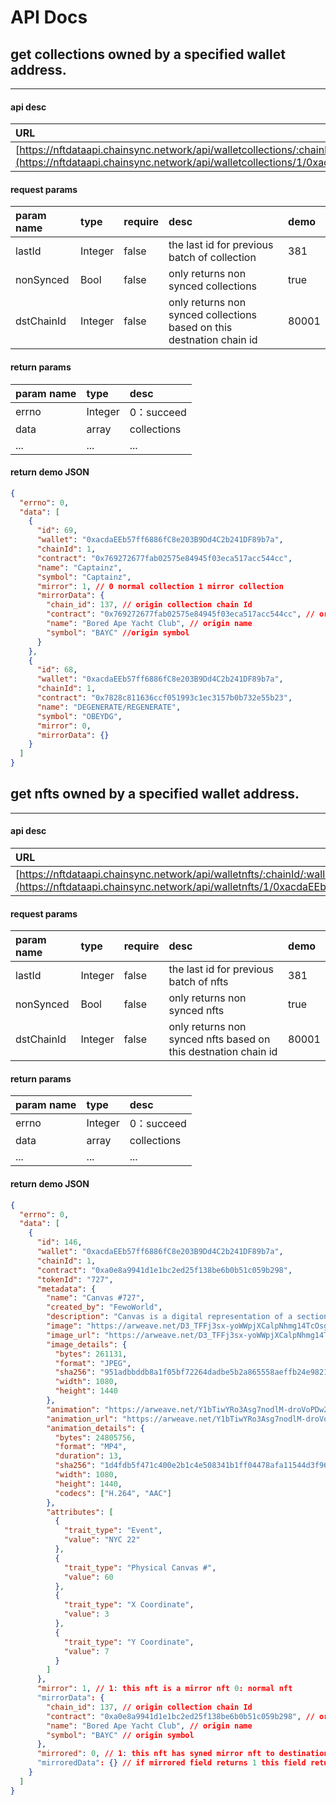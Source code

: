 # API Docs

## get collections owned by a specified wallet address.

---

#### api desc

| URL                                                                                                                                                                                           | request | version | status |
| :-------------------------------------------------------------------------------------------------------------------------------------------------------------------------------------------- | :------ | :------ | :----- |
| [https://nftdataapi.chainsync.network/api/walletcollections/:chainId/:walletAddress](https://nftdataapi.chainsync.network/api/walletcollections/1/0xacdaEEb57ff6886fC8e203B9Dd4C2b241DF89b7a) | GET     | 1.0     | true   |

#### request params

| param name | type    | require | desc                                                                  | demo  |
| :--------- | :------ | :------ | :-------------------------------------------------------------------- | :---- |
| lastId     | Integer | false   | the last id for previous batch of collection                          | 381   |
| nonSynced  | Bool    | false   | only returns non synced collections                                   | true  |
| dstChainId | Integer | false   | only returns non synced collections based on this destnation chain id | 80001 |

#### return params

| param name | type    | desc        |
| :--------- | :------ | :---------- |
| errno      | Integer | 0：succeed  |
| data       | array   | collections |
| ...        | ...     | ...         |

#### return demo JSON

```json
{
  "errno": 0,
  "data": [
    {
      "id": 69,
      "wallet": "0xacdaEEb57ff6886fC8e203B9Dd4C2b241DF89b7a",
      "chainId": 1,
      "contract": "0x769272677fab02575e84945f03eca517acc544cc",
      "name": "Captainz",
      "symbol": "Captainz",
      "mirror": 1, // 0 normal collection 1 mirror collection
      "mirrorData": {
        "chain_id": 137, // origin collection chain Id
        "contract": "0x769272677fab02575e84945f03eca517acc544cc", // origin collection contract address
        "name": "Bored Ape Yacht Club", // origin name
        "symbol": "BAYC" //origin symbol
      }
    },
    {
      "id": 68,
      "wallet": "0xacdaEEb57ff6886fC8e203B9Dd4C2b241DF89b7a",
      "chainId": 1,
      "contract": "0x7828c811636ccf051993c1ec3157b0b732e55b23",
      "name": "DEGENERATE/REGENERATE",
      "symbol": "OBEYDG",
      "mirror": 0,
      "mirrorData": {}
    }
  ]
}
```

## get nfts owned by a specified wallet address.

---

#### api desc

| URL                                                                                                                                                                             | request | version | status |
| :------------------------------------------------------------------------------------------------------------------------------------------------------------------------------ | :------ | :------ | :----- |
| [https://nftdataapi.chainsync.network/api/walletnfts/:chainId/:walletAddress](https://nftdataapi.chainsync.network/api/walletnfts/1/0xacdaEEb57ff6886fC8e203B9Dd4C2b241DF89b7a) | GET     | 1.0     | true   |

#### request params

| param name | type    | require | desc                                                           | demo  |
| :--------- | :------ | :------ | :------------------------------------------------------------- | :---- |
| lastId     | Integer | false   | the last id for previous batch of nfts                         | 381   |
| nonSynced  | Bool    | false   | only returns non synced nfts                                   | true  |
| dstChainId | Integer | false   | only returns non synced nfts based on this destnation chain id | 80001 |

#### return params

| param name | type    | desc        |
| :--------- | :------ | :---------- |
| errno      | Integer | 0：succeed  |
| data       | array   | collections |
| ...        | ...     | ...         |

#### return demo JSON

```json
{
  "errno": 0,
  "data": [
    {
      "id": 146,
      "wallet": "0xacdaEEb57ff6886fC8e203B9Dd4C2b241DF89b7a",
      "chainId": 1,
      "contract": "0xa0e8a9941d1e1bc2ed25f138be6b0b51c059b298",
      "tokenId": "727",
      "metadata": {
        "name": "Canvas #727",
        "created_by": "FewoWorld",
        "description": "Canvas is a digital representation of a section of a real painted canvas from a Paint Party, given as a collectible reward to Paint Party attendees and Top Paint Holders. Each Canvas NFT is distinguishable by Paint Party and no two NFTs display the same fragment of canvas, making them all fully unique. The full physical canvases and an allocation of Canvas NFTs as reserves, will remain in the FewoWorld vault.",
        "image": "https://arweave.net/D3_TFFj3sx-yoWWpjXCalpNhmg14TcOsgs__EV4Tt3I",
        "image_url": "https://arweave.net/D3_TFFj3sx-yoWWpjXCalpNhmg14TcOsgs__EV4Tt3I",
        "image_details": {
          "bytes": 261131,
          "format": "JPEG",
          "sha256": "951adbbddb8a1f05bf72264dadbe5b2a865558aeffb24e98210816b2e7d21fe9",
          "width": 1080,
          "height": 1440
        },
        "animation": "https://arweave.net/Y1bTiwYRo3Asg7nodlM-droVoPDw2DcvSYnnVGNcTZE",
        "animation_url": "https://arweave.net/Y1bTiwYRo3Asg7nodlM-droVoPDw2DcvSYnnVGNcTZE",
        "animation_details": {
          "bytes": 24805756,
          "format": "MP4",
          "duration": 13,
          "sha256": "1d4fdb5f471c400e2b1c4e508341b1ff04478afa11544d3f968e6c8cbf3d9b24",
          "width": 1080,
          "height": 1440,
          "codecs": ["H.264", "AAC"]
        },
        "attributes": [
          {
            "trait_type": "Event",
            "value": "NYC 22"
          },
          {
            "trait_type": "Physical Canvas #",
            "value": 60
          },
          {
            "trait_type": "X Coordinate",
            "value": 3
          },
          {
            "trait_type": "Y Coordinate",
            "value": 7
          }
        ]
      },
      "mirror": 1, // 1: this nft is a mirror nft 0: normal nft
      "mirrorData": {
        "chain_id": 137, // origin collection chain Id
        "contract": "0xa0e8a9941d1e1bc2ed25f138be6b0b51c059b298", // origin collection contract address
        "name": "Bored Ape Yacht Club", // origin name
        "symbol": "BAYC" // origin symbol
      },
      "mirrored": 0, // 1: this nft has syned mirror nft to destination chain Id 0: non syned
      "mirroredData": {} // if mirrored field returns 1 this field returns mirror nft data with same format like "mirrorData"
    }
  ]
}
```
